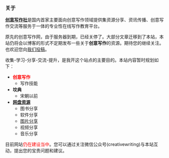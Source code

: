 
### 关于

[**创意写作社**](https://www.creativewriting.cn/)是国内首家主要面向创意写作领域提供集资源分享、资讯传播、创意写作交流等服务于一体的专业性在线写作教育平台。

原先的创意写作网，由于服务器到期，已经关停了。大部分文章迁移到了本站，本站仍将会以博客的形式不定期发布一些关于**创意写作**的资源。期待您的继续关注。也欢迎您向[我们投稿](https://www.creativewriting.cn/joinus)。

收集-学习-分享-交流-提升，是我开这个站点的主要目的。本站内容暂时规划如下：

+ **<font color=red>创意写作</font>**
    * 写作技能
+ **坟典**
    * 宋朝以前
+ [**网盘资源**](https://pan.creativewriting.cn/)
    * 图书分享
    * 软件分享
    * [图片分享](https://xiangce.creativewriting.cn/)
    * 视频分享
    * 音乐分享

目前网站<font color=red>仍在建设当中</font>。您可以通过关注微信公众号(creativewriting)与本站互动，提出您的宝贵问题和建议。

